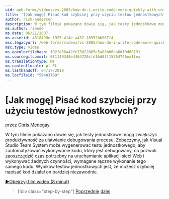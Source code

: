 ```yaml
---
uid: web-forms/videos/vs-2005/how-do-i-write-code-more-quickly-with-unit-tests
title: '[Jak mogę] Pisać kod szybciej przy użyciu testów jednostkowych? | Microsoft Docs'
author: rick-anderson
description: W tym filmie pokazano dowie się, jak testy jednostkowe mogą zwiększyć produktywność za ułatwianie debugowania procesu. Zobaczymy, jak Visual Studio Team System może wygenerować U....
ms.author: riande
ms.date: 06/21/2007
ms.assetid: 4618499e-1925-414e-a432-16952bb967f4
msc.legacyurl: /web-forms/videos/vs-2005/how-do-i-write-code-more-quickly-with-unit-tests
msc.type: video
ms.openlocfilehash: f92fa38a42fe73d22085e5a88b66ea6df0d68191
ms.sourcegitcommit: 0f1119340e4464720cfd16d0ff15764746ea1fea
ms.translationtype: MT
ms.contentlocale: pl-PL
ms.lasthandoff: 04/17/2019
ms.locfileid: "59403769"
---
```

# <a name="how-do-i-write-code-more-quickly-with-unit-tests"></a>[Jak mogę] Pisać kod szybciej przy użyciu testów jednostkowych?

przez [Chris Menegay](https://twitter.com/CMenegay)

W tym filmie pokazano dowie się, jak testy jednostkowe mogą zwiększyć produktywność za ułatwianie debugowania procesu. Zobaczymy, jak Visual Studio Team System może wygenerować testu jednostkowego, aby zautomatyzować wykonywanie kodu, który jest debugowany, co pozwoli zaoszczędzić czas potrzebny na uruchamianie aplikacji sieci Web i wykonywać żadnych czynności, wymagane ręczne wykonanie tego samego kodu. Wyników testów jednostkowych jest, że możesz szybciej napisać kod działał on bardziej niezawodnie.

[&#9654;Obejrzyj film wideo (8 minut)](https://channel9.msdn.com/Blogs/ASP-NET-Site-Videos/how-do-i-write-code-more-quickly-with-unit-tests)

> [!div class="step-by-step"]
> [Poprzednie](how-do-i-create-my-own-bug-work-item.md)
> [dalej](how-do-i-practice-test-driven-development.md)
